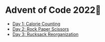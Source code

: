 # Advent of Code 2022🤤

- [Day 1: Calorie Counting](src/main/kotlin/day01/Day01.kt)
- [Day 2: Rock Paper Scissors](src/main/kotlin/day02/Day02.kt)
- [Day 3: Rucksack Reorganization](src/main/kotlin/day03/Day03.kt)